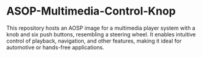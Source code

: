 # ASOP-Multimedia-Control-Knop
This repository hosts an AOSP image for a multimedia player system with a knob and six push buttons, resembling a steering wheel. It enables intuitive control of playback, navigation, and other features, making it ideal for automotive or hands-free applications.
